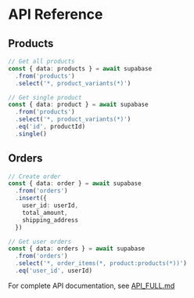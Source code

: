 # API Reference

## Products

```typescript
// Get all products
const { data: products } = await supabase
  .from('products')
  .select('*, product_variants(*)')

// Get single product
const { data: product } = await supabase
  .from('products')
  .select('*, product_variants(*)')
  .eq('id', productId)
  .single()
```

## Orders

```typescript
// Create order
const { data: order } = await supabase
  .from('orders')
  .insert({ 
    user_id: userId, 
    total_amount, 
    shipping_address 
  })

// Get user orders
const { data: orders } = await supabase
  .from('orders')
  .select('*, order_items(*, product:products(*))')
  .eq('user_id', userId)
```

For complete API documentation, see [API_FULL.md](API_FULL.md)